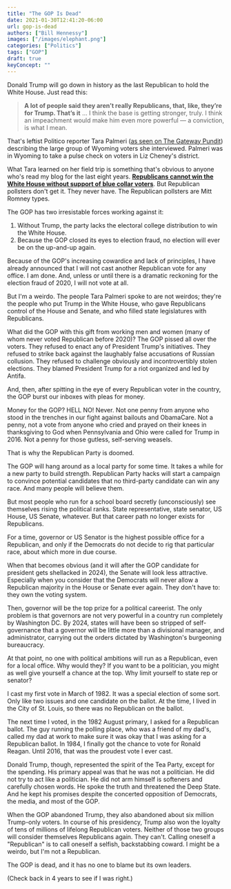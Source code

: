 ```yaml
---
title: "The GOP Is Dead"
date: 2021-01-30T12:41:20-06:00
url: gop-is-dead
authors: ["Bill Hennessy"]
images: ["/images/elephant.png"]
categories: ["Politics"]
tags: ["GOP"]
draft: true
keyConcept: ""
---
```


Donald Trump will go down in history as the last Republican to hold the White House. Just read this:

> **A lot of people said they aren’t really Republicans, that, like, they’re for Trump. That’s it** … I think the base is getting stronger, truly. I think an impeachment would make him even more powerful — a conviction, is what I mean.

That's leftist Politico reporter Tara Palmeri ([as seen on The Gateway Pundit](https://www.thegatewaypundit.com/2021/01/getting-stronger-liberal-reporter-gets-wake-call-trump-support/)) describing the large group of Wyoming voters she interviewed. Palmeri was in Wyoming to take a pulse check on voters in Liz Cheney's district. 

What Tara learned on her field trip is something that's obvious to anyone who's read my blog for the last eight years. [**Republicans cannot win the White House without support of blue collar voters**](https://hennessysview.com/2015/12/22/party-like-its-1992/). But Republican pollsters don't get it. They never have. The Republican pollsters are Mitt Romney types. 

The GOP has two irresistable forces working against it:

1. Without Trump, the party lacks the electoral college distribution to win the White House.
2. Because the GOP closed its eyes to election fraud, no election will ever be on the up-and-up again. 

Because of the GOP's increasing cowardice and lack of principles, I have already announced that I will not cast another Republican vote for any office. I am done. And, unless or until there is a dramatic reckoning for the election fraud of 2020, I will not vote at all. 

But I'm a weirdo. The people Tara Palmeri spoke to are not weirdos; they're the people who put Trump in the White House, who gave Republicans control of the House and Senate, and who filled state legislatures with Republicans. 

What did the GOP with this gift from working men and women (many of whom never voted Republican before 2020)? The GOP pissed all over the voters. They refused to enact any of President Trump's initiatives. They refused to strike back against the laughably false accusations of Russian collusion. They refused to challenge obviously and incontrovertibly stolen elections. They blamed President Trump for a riot organized and led by Antifa. 

And, then, after spitting in the eye of every Republican voter in the country, the GOP burst our inboxes with pleas for money. 

Money for the GOP? HELL NO! Never. Not one penny from anyone who stood in the trenches in our fight against bailouts and ObamaCare. Not a penny, not a vote from anyone who cried and prayed on their knees in thanksgiving to God when Pennsylvania and Ohio were called for Trump in 2016. Not a penny for those gutless, self-serving weasels. 

That is why the Republican Party is doomed. 

The GOP will hang around as a local party for some time. It takes a while for a new party to build strength. Republican Party hacks will start a campaign to convince potential candidates that no third-party candidate can win any race. And many people will believe them. 

But most people who run for a school board secretly (unconsciously) see themselves rising the political ranks. State representative, state senator, US House, US Senate, whatever. But that career path no longer exists for Republicans. 

For a time, governor or US Senator is the highest possible office for a Republican, and only if the Democrats do not decide to rig that particular race, about which more in due course. 

When that becomes obvious (and it will after the GOP candidate for president gets shellacked in 2024), the Senate will look less attractive. Especially when you consider that the Democrats will never allow a Republican majority in the House or Senate ever again. They don't have to: they own the voting system. 

Then, governor will be the top prize for a political careerist. The only problem is that governors are not very powerful in a country run completely by Washington DC. By 2024, states will have been so stripped of self-governance that a governor will be little more than a divisional manager, and administrator, carrying out the orders dictated by Washington's burgeoning bureaucracy. 

At that point, no one with political ambitions will run as a Republican, even for a local office. Why would they? If you want to be a politician, you might as well give yourself a chance at the top. Why limit yourself to state rep or senator?

I cast my first vote in March of 1982. It was a special election of some sort. Only like two issues and one candidate on the ballot. At the time, I lived in the City of St. Louis, so there was no Republican on the ballot.

The next time I voted, in the 1982 August primary, I asked for a Republican ballot. The guy running the polling place, who was a friend of my dad's, called my dad at work to make sure it was okay that I was asking for a Republican ballot. In 1984, I finally got the chance to vote for Ronald Reagan. Until 2016, that was the proudest vote I ever cast. 

Donald Trump, though, represented the spirit of the Tea Party, except for the spending. His primary appeal was that he was not a politician. He did not try to act like a politician. He did not arm himself is softeners and carefully chosen words. He spoke the truth and threatened the Deep State. And he kept his promises despite the concerted opposition of Democrats, the media, and most of the GOP. 

When the GOP abandoned Trump, they also abandoned about six million Trump-only voters. In course of his presidency, Trump also won the loyalty of tens of millions of lifelong Republican voters. Neither of those two groups will consider themselves Republicans again. They can't. Calling oneself a "Republican" is to call oneself a selfish, backstabbing coward. I might be a weirdo, but I'm not a Republican. 

The GOP is dead, and it has no one to blame but its own leaders. 

(Check back in 4 years to see if I was right.) 